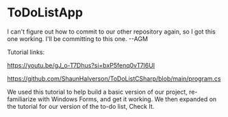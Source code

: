# ToDoListApp

I can't figure out how to commit to our other repository again, so I got this one working. I'll be committing to this one. --AGM

Tutorial links:

https://youtu.be/gJ_o-T7Dhus?si=bxP5fenq0vT7l6UI

https://github.com/ShaunHalverson/ToDoListCSharp/blob/main/program.cs

We used this tutorial to help build a basic version of our project, re-familiarize with Windows Forms, and get it working. We then expanded on the tutorial for our version of the to-do list, Check It.
